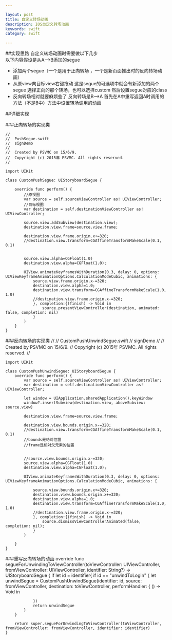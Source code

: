 ```yaml
---

layout: post
title: 自定义转场动画
description: IOS自定义转场动画
keywords: swift
category: swift

---
```


##实现思路
自定义转场动画时需要做以下几步   
以下内容假设是从A-->B添加的segue

- 添加两个segue（一个是用于正向转场 ，一个是新页面推出时的反向转场动画）
- 从原view向目标view右键拖动 这是segue的可选项中就会有新添加的两个segue 选择正向的那个转场，也可以选择custom 然后设置segue对应的class
- 反向转场相对就要麻烦些了 反向转场是B-->A 首先在A中重写返回A时调用的方法（不是B中）方法中设置转场调用的动画

##详细实现

###正向转场的实现类

	//
	//  PushSegue.swift
	//  signDemo
	//
	//  Created by PSVMC on 15/6/9.
	//  Copyright (c) 2015年 PSVMC. All rights reserved.
	//

	import UIKit

	class CustomPushSegue: UIStoryboardSegue {
	    
	    override func perform() {
	        //原视图
	        var source = self.sourceViewController as! UIViewController;
	        //目标视图
	        var destination = self.destinationViewController as! UIViewController;
	        
	        source.view.addSubview(destination.view);
	        destination.view.frame=source.view.frame;
	        
	        destination.view.frame.origin.x+=320;
	        //destination.view.transform=CGAffineTransformMakeScale(0.1, 0.1)
	        
	        
	        source.view.alpha=CGFloat(1.0)
	        destination.view.alpha=CGFloat(1.0);
	        
	        UIView.animateKeyframesWithDuration(0.3, delay: 0, options: UIViewKeyframeAnimationOptions.CalculationModeCubic, animations: {
	            source.view.frame.origin.x-=320;
	            destination.view.alpha=1.0;
	            destination.view.transform=CGAffineTransformMakeScale(1.0, 1.0)
	            //destination.view.frame.origin.x-=320;
	            }, completion:{(finish) -> Void in
	                source.presentViewController(destination, animated: false, completion: nil)
	            }
	        )
	    }
	}
	
###反向转场的实现类
	//
	//  CustomPushUnwindSegue.swift
	//  signDemo
	//
	//  Created by PSVMC on 15/6/9.
	//  Copyright (c) 2015年 PSVMC. All rights reserved.
	//

	import UIKit

	class CustomPushUnwindSegue: UIStoryboardSegue {
	    override func perform() {
	        var source = self.sourceViewController as! UIViewController;
	        var destination = self.destinationViewController as! UIViewController;
	        
	        let window = UIApplication.sharedApplication().keyWindow
	        window?.insertSubview(destination.view, aboveSubview: source.view)
	        
	        destination.view.frame=source.view.frame;
	        
	        destination.view.bounds.origin.x-=320;
	        //destination.view.transform=CGAffineTransformMakeScale(0.1, 0.1)
	        //bounds是绝对位置
	        //frame是相对父元素的位置
	        
	        
	        //source.view.bounds.origin.x-=320;
	        source.view.alpha=CGFloat(1.0)
	        destination.view.alpha=CGFloat(1.0);
	        
	        UIView.animateKeyframesWithDuration(0.3, delay: 0, options: UIViewKeyframeAnimationOptions.CalculationModeCubic, animations: {
	            
	            source.view.bounds.origin.x+=320;
	            destination.view.bounds.origin.x+=320;
	            destination.view.alpha=1.0;
	            destination.view.transform=CGAffineTransformMakeScale(1.0, 1.0)
	            //destination.view.frame.origin.x-=320;
	            }, completion:{(finish) -> Void in
	                source.dismissViewControllerAnimated(false, completion: nil);
	            }
	        )
	        
	    }
	}

###重写反向转场的动画
    override func segueForUnwindingToViewController(toViewController: UIViewController, fromViewController: UIViewController, identifier: String?) -> UIStoryboardSegue {
        if let id = identifier{
            if id == "unwindToLogin" {
                let unwindSegue = CustomPushUnwindSegue(identifier: id, source: fromViewController, destination: toViewController, performHandler: { () -> Void in
                    
                })
                return unwindSegue
            }
        }
        
        return super.segueForUnwindingToViewController(toViewController, fromViewController: fromViewController, identifier: identifier)
    }
